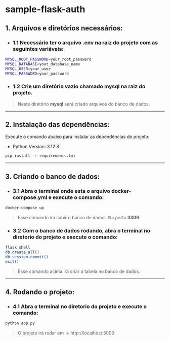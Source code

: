 # sample-flask-auth
 
## 1. Arquivos e diretórios necessários:
- ### 1.1 Necessário ter o arquivo **.env** na raiz do projeto com as seguintes variáveis:
```bash
MYSQL_ROOT_PASSWORD=your_root_password
MYSQL_DATABASE=yout_database_name
MYSQL_USER=your_user
MYSQL_PASSWORD=your_password
```
- ### 1.2 Crie um diretório vazio chamado **mysql** na raiz do projeto.
> Neste diretório **mysql** será criado arquivos do banco de dados.
---
## 2. Instalação das dependências:
Execute o comando abaixo para instalar as dependências do projeto:
- Python Version: 3.12.8
```bash
pip install -r requirements.txt
```
---
## 3. Criando o banco de dados:
- ### 3.1 Abra o terminal onde esta o arquivo **docker-compose.yml** e execute o comando:
```bash
docker-compose up
```
> Esse comando irá subir o banco de dados. Na porta **3306**.
- ### 3.2 Com o banco de dados rodando, abra o terminal no diretorio do projeto e execute o comando:
```bash
flask shell
db.create_all()
db.session.commit()
exit()
```
> Esse comando acima irá criar a tabela no banco de dados.
---
## 4. Rodando o projeto:

- ### 4.1 Abra o terminal no diretorio do projeto e execute o comando:

```bash
python app.py
```
> O projeto irá rodar em -> http://localhost:5000